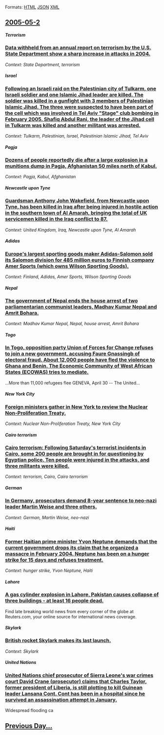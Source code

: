 
Formats: [HTML](2005/05/2/index.html)  [JSON](2005/05/2/index.json)  [XML](2005/05/2/index.xml)  

## [2005-05-2](/news/2005/05/2/index.md)

##### Terrorism
### [ Data withheld from an annual report on terrorism by the U.S. State Department show a sharp increase in attacks in 2004. ](/news/2005/05/2/data-withheld-from-an-annual-report-on-terrorism-by-the-u-s-state-department-show-a-sharp-increase-in-attacks-in-2004.md)
_Context: State Department, terrorism_

##### Israel
### [ Following an Israeli raid on the Palestinian city of Tulkarm, one Israeli soldier and one Islamic Jihad leader are killed. The soldier was killed in a gunfight with 3 members of Palestinian Islamic Jihad. The three were suspected to have been part of the cell which was involved in Tel Aviv "Stage" club bombing in February 2005. Shafiq Abdul Rani, the leader of the Jihad cell in Tulkarm was killed and another militant was arrested. ](/news/2005/05/2/following-an-israeli-raid-on-the-palestinian-city-of-tulkarm-one-israeli-soldier-and-one-islamic-jihad-leader-are-killed-the-soldier-was.md)
_Context: Tulkarm, Palestinian, Israel, Palestinian Islamic Jihad, Tel Aviv_

##### Pagja
### [ Dozens of people reportedly die after a large explosion in a munitions dump in Pagja, Afghanistan 50 miles north of Kabul. ](/news/2005/05/2/dozens-of-people-reportedly-die-after-a-large-explosion-in-a-munitions-dump-in-pagja-afghanistan-50-miles-north-of-kabul.md)
_Context: Pagja, Kabul, Afghanistan_

##### Newcastle upon Tyne
### [ Guardsman Anthony John Wakefield, from Newcastle upon Tyne, has been killed in Iraq after being injured in hostile action in the southern town of Al Amarah, bringing the total of UK servicemen killed in the Iraq conflict to 87. ](/news/2005/05/2/guardsman-anthony-john-wakefield-from-newcastle-upon-tyne-has-been-killed-in-iraq-after-being-injured-in-hostile-action-in-the-southern-t.md)
_Context: United Kingdom, Iraq, Newcastle upon Tyne, Al Amarah_

##### Adidas
### [ Europe's largest sporting goods maker Adidas-Salomon sold its Salomon division for 485 million euros to Finnish company Amer Sports (which owns Wilson Sporting Goods). ](/news/2005/05/2/europe-s-largest-sporting-goods-maker-adidas-salomon-sold-its-salomon-division-for-485-million-euros-to-finnish-company-amer-sports-which.md)
_Context: Finland, Adidas, Amer Sports, Wilson Sporting Goods_

##### Nepal
### [ The government of Nepal ends the house arrest of two parliamentarian communist leaders, Madhav Kumar Nepal and Amrit Bohara. ](/news/2005/05/2/the-government-of-nepal-ends-the-house-arrest-of-two-parliamentarian-communist-leaders-madhav-kumar-nepal-and-amrit-bohara.md)
_Context: Madhav Kumar Nepal, Nepal, house arrest, Amrit Bohara_

##### Togo
### [ In Togo, opposition party Union of Forces for Change refuses to join a new government, accusing Faure Gnassingb of electoral fraud. About 12,000 people have fled the violence to Ghana and Benin. The Economic Community of West African States (ECOWAS) tries to mediate. ](/news/2005/05/2/in-togo-opposition-party-union-of-forces-for-change-refuses-to-join-a-new-government-accusing-faure-gnassingbe-of-electoral-fraud-about.md)
...More than 11,000 refugees flee GENEVA, April 30 -- The United...

##### New York City
### [ Foreign ministers gather in New York to review the Nuclear Non-Proliferation Treaty. ](/news/2005/05/2/foreign-ministers-gather-in-new-york-to-review-the-nuclear-non-proliferation-treaty.md)
_Context: Nuclear Non-Proliferation Treaty, New York City_

##### Cairo terrorism
### [ Cairo terrorism: Following Saturday's terrorist incidents in Cairo, some 200 people are brought in for questioning by Egyptian police. Ten people were injured in the attacks, and three militants were killed. ](/news/2005/05/2/cairo-terrorism-following-saturday-s-terrorist-incidents-in-cairo-some-200-people-are-brought-in-for-questioning-by-egyptian-police-ten.md)
_Context: terrorism, Cairo, Cairo terrorism_

##### German
### [ In Germany, prosecutors demand 8-year sentence to neo-nazi leader Martin Weise and three others. ](/news/2005/05/2/in-germany-prosecutors-demand-8-year-sentence-to-neo-nazi-leader-martin-weise-and-three-others.md)
_Context: German, Martin Weise, neo-nazi_

##### Haiti
### [ Former Haitian prime minister Yvon Neptune demands that the current government drops its claim that he organized a massacre in February 2004. Neptune has been on a hunger strike for 15 days and refuses treatment. ](/news/2005/05/2/former-haitian-prime-minister-yvon-neptune-demands-that-the-current-government-drops-its-claim-that-he-organized-a-massacre-in-february-200.md)
_Context: hunger strike, Yvon Neptune, Haiti_

##### Lahore
### [ A gas cylinder explosion in Lahore, Pakistan causes collapse of three buildings - at least 16 people dead. ](/news/2005/05/2/a-gas-cylinder-explosion-in-lahore-pakistan-causes-collapse-of-three-buildings-at-least-16-people-dead.md)
Find late breaking world news from every corner of the globe at Reuters.com, your online source for international news coverage.

##### Skylark
### [ British rocket Skylark makes its last launch. ](/news/2005/05/2/british-rocket-skylark-makes-its-last-launch.md)
_Context: Skylark_

##### United Nations
### [ United Nations chief prosecutor of Sierra Leone's war crimes court David Crane (prosecutor) claims that Charles Taylor, former president of Liberia, is still plotting to kill Guinean leader Lansana Cont. Cont has been in a hospital since he survived an assassination attempt in January. ](/news/2005/05/2/united-nations-chief-prosecutor-of-sierra-leone-s-war-crimes-court-david-crane-prosecutor-claims-that-charles-taylor-former-president-of.md)
Widespread flooding ca

## [Previous Day...](/news/2005/05/1/index.md)

